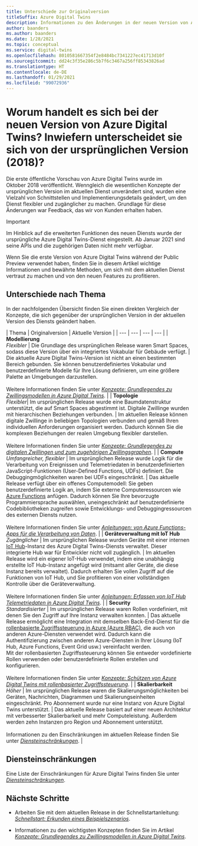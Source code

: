 ```yaml
---
title: Unterschiede zur Originalversion
titleSuffix: Azure Digital Twins
description: Informationen zu den Änderungen in der neuen Version von Azure Digital Twins
author: baanders
ms.author: baanders
ms.date: 1/28/2021
ms.topic: conceptual
ms.service: digital-twins
ms.openlocfilehash: 8010581667354f2e8484bc7341227ec41713d10f
ms.sourcegitcommit: dd24c3f35e286c5b7f6c3467a256ff85343826ad
ms.translationtype: HT
ms.contentlocale: de-DE
ms.lasthandoff: 01/29/2021
ms.locfileid: "99072936"
---
```

# <a name="what-is-the-new-azure-digital-twins-how-is-it-different-from-the-original-version-2018"></a>Worum handelt es sich bei der neuen Version von Azure Digital Twins? Inwiefern unterscheidet sie sich von der ursprünglichen Version (2018)?

Die erste öffentliche Vorschau von Azure Digital Twins wurde im Oktober 2018 veröffentlicht. Wenngleich die wesentlichen Konzepte der ursprünglichen Version im aktuellen Dienst unverändert sind, wurden eine Vielzahl von Schnittstellen und Implementierungsdetails geändert, um den Dienst flexibler und zugänglicher zu machen. Grundlage für diese Änderungen war Feedback, das wir von Kunden erhalten haben.

> [!IMPORTANT]
> Im Hinblick auf die erweiterten Funktionen des neuen Diensts wurde der ursprüngliche Azure Digital Twins-Dienst eingestellt. Ab Januar 2021 sind seine APIs und die zugehörigen Daten nicht mehr verfügbar.

Wenn Sie die erste Version von Azure Digital Twins während der Public Preview verwendet haben, finden Sie in diesem Artikel wichtige Informationen und bewährte Methoden, um sich mit dem aktuellen Dienst vertraut zu machen und von den neuen Features zu profitieren.

## <a name="differences-by-topic"></a>Unterschiede nach Thema

In der nachfolgenden Übersicht finden Sie einen direkten Vergleich der Konzepte, die sich gegenüber der ursprünglichen Version in der aktuellen Version des Diensts geändert haben.

| Thema | Originalversion | Aktuelle Version |
| --- | --- | --- | --- |
| **Modellierung**<br>*Flexibler* | Die Grundlage des ursprünglichen Release waren Smart Spaces, sodass diese Version über ein integriertes Vokabular für Gebäude verfügt. | Die aktuelle Azure Digital Twins-Version ist nicht an einen bestimmten Bereich gebunden. Sie können benutzerdefiniertes Vokabular und benutzerdefinierte Modelle für Ihre Lösung definieren, um eine größere Palette an Umgebungen darzustellen.<br><br>Weitere Informationen finden Sie unter [*Konzepte: Grundlegendes zu Zwillingsmodellen in Azure Digital Twins*](concepts-models.md). |
| **Topologie**<br>*Flexibler*| Im ursprünglichen Release wurde eine Baumdatenstruktur unterstützt, die auf Smart Spaces abgestimmt ist. Digitale Zwillinge wurden mit hierarchischen Beziehungen verbunden. | Im aktuellen Release können digitale Zwillinge in beliebigen Topologien verbunden und gemäß Ihren individuellen Anforderungen organisiert werden. Dadurch können Sie die komplexen Beziehungen der realen Umgebung flexibler darstellen.<br><br>Weitere Informationen finden Sie unter [*Konzepte: Grundlegendes zu digitalen Zwillingen und zum zugehörigen Zwillingsgraphen*](concepts-twins-graph.md). |
| **Compute**<br>*Umfangreicher, flexibler* | Im ursprünglichen Release wurde Logik für die Verarbeitung von Ereignissen und Telemetriedaten in benutzerdefinierten JavaScript-Funktionen (User-Defined Functions, UDFs) definiert. Die Debuggingmöglichkeiten waren bei UDFs eingeschränkt. | Das aktuelle Release verfügt über ein offenes Computemodell: Sie geben benutzerdefinierte Logik an, indem Sie externe Computeressourcen wie [Azure Functions](../azure-functions/functions-overview.md) anfügen. Dadurch können Sie Ihre bevorzugte Programmiersprache auswählen, uneingeschränkt auf benutzerdefinierte Codebibliotheken zugreifen sowie Entwicklungs- und Debuggingressourcen des externen Diensts nutzen.<br><br>Weitere Informationen finden Sie unter [*Anleitungen: von Azure Functions-Apps für die Verarbeitung von Daten*](how-to-create-azure-function.md). |
| **Geräteverwaltung mit IoT Hub**<br>*Zugänglicher* | Im ursprünglichen Release wurden Geräte mit einer internen [IoT Hub](../iot-hub/about-iot-hub.md)-Instanz des Azure Digital Twins-Diensts verwaltet. Dieser integrierte Hub war für Entwickler nicht voll zugänglich. | Im aktuellen Release wird ein eigener IoT-Hub verwendet, indem eine unabhängig erstellte IoT Hub-Instanz angefügt wird (mitsamt aller Geräte, die diese Instanz bereits verwaltet). Dadurch erhalten Sie vollen Zugriff auf die Funktionen von IoT Hub, und Sie profitieren von einer vollständigen Kontrolle über die Geräteverwaltung.<br><br>Weitere Informationen finden Sie unter [*Anleitungen: Erfassen von IoT Hub Telemetriedaten in Azure Digital Twins*](how-to-ingest-iot-hub-data.md). |
| **Security**<br>*Standardisierter* | Im ursprünglichen Release waren Rollen vordefiniert, mit denen Sie den Zugriff auf Ihre Instanz verwalten konnten. | Das aktuelle Release ermöglicht eine Integration mit demselben Back-End-Dienst für die [rollenbasierte Zugriffssteuerung in Azure (Azure RBAC)](../role-based-access-control/overview.md), die auch von anderen Azure-Diensten verwendet wird. Dadurch kann die Authentifizierung zwischen anderen Azure-Diensten in Ihrer Lösung (IoT Hub, Azure Functions, Event Grid usw.) vereinfacht werden.<br>Mit der rollenbasierten Zugriffssteuerung können Sie entweder vordefinierte Rollen verwenden oder benutzerdefinierte Rollen erstellen und konfigurieren.<br><br>Weitere Informationen finden Sie unter [*Konzepte: Schützen von Azure Digital Twins mit rollenbasierter Zugriffssteuerung*](concepts-security.md). |
| **Skalierbarkeit**<br>*Höher* | Im ursprünglichen Release waren die Skalierungsmöglichkeiten bei Geräten, Nachrichten, Diagrammen und Skalierungseinheiten eingeschränkt. Pro Abonnement wurde nur eine Instanz von Azure Digital Twins unterstützt.  | Das aktuelle Release basiert auf einer neuen Architektur mit verbesserter Skalierbarkeit und mehr Computeleistung. Außerdem werden zehn Instanzen pro Region und Abonnement unterstützt.<br><br>Informationen zu den Einschränkungen im aktuellen Release finden Sie unter [*Diensteinschränkungen*](reference-service-limits.md). |

## <a name="service-limits"></a>Diensteinschränkungen

Eine Liste der Einschränkungen für Azure Digital Twins finden Sie unter [*Diensteinschränkungen*](reference-service-limits.md).

## <a name="next-steps"></a>Nächste Schritte

* Arbeiten Sie mit dem aktuellen Release in der Schnellstartanleitung: [*Schnellstart: Erkunden eines Beispielszenarios*](quickstart-adt-explorer.md).

* Informationen zu den wichtigsten Konzepten finden Sie im Artikel [*Konzepte: Grundlegendes zu Zwillingsmodellen in Azure Digital Twins*](concepts-models.md).